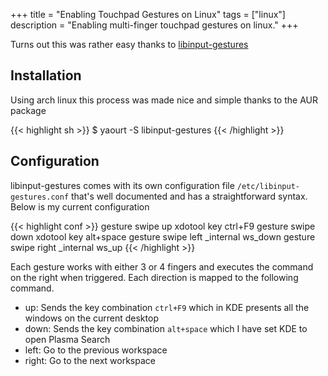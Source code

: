 +++
title = "Enabling Touchpad Gestures on Linux"
tags = ["linux"]
description = "Enabling multi-finger touchpad gestures on linux."
+++

Turns out this was rather easy thanks to
[libinput-gestures](https://github.com/bulletmark/libinput-gestures)

## Installation

Using arch linux this process was made nice and simple thanks to the AUR package

{{< highlight sh >}}
$ yaourt -S libinput-gestures
{{< /highlight >}}

## Configuration

libinput-gestures comes with its own configuration file
`/etc/libinput-gestures.conf` that's well documented and has a straightforward
syntax. Below is my current configuration

{{< highlight conf >}}
gesture swipe up            xdotool key ctrl+F9
gesture swipe down          xdotool key alt+space
gesture swipe left          _internal ws_down
gesture swipe right         _internal ws_up
{{< /highlight >}}


Each gesture works with either 3 or 4 fingers and executes the command on the
right when triggered. Each direction is mapped to the following command.

- up: Sends the key combination `ctrl+F9` which in KDE presents all the windows
  on the current desktop
- down: Sends the key combination `alt+space` which I have set KDE to open
  Plasma Search
- left: Go to the previous workspace
- right: Go to the next workspace